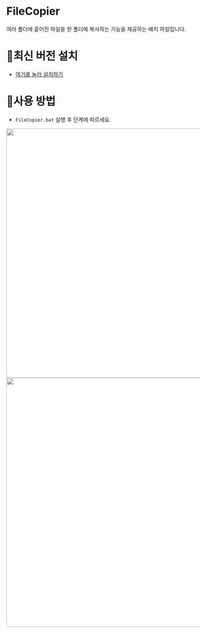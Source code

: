 # FileCopier

여러 폴더에 흩어진 파일을 한 폴더에 복사하는 기능을 제공하는 배치 파일입니다.

# 📝최신 버전 설치
- [여기를 눌러 설치하기](https://github.com/LiF-Lee/FileCopier/releases/latest)

# 📜사용 방법
- `FileCopier.bat` 실행 후 단계에 따르세요.

<img src="https://github.com/LiF-Lee/FileCopier/assets/66173558/367da39d-e801-4929-a823-6c3b8434ee53" width="650">

<img src="https://github.com/LiF-Lee/FileCopier/assets/66173558/6d476cac-183e-461c-8bdd-9457765202d3" width="650">
